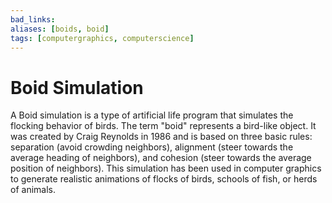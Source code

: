 ```yaml
---
bad_links: 
aliases: [boids, boid]
tags: [computergraphics, computerscience]
---
```

# Boid Simulation

A Boid simulation is a type of artificial life program that simulates the flocking behavior of birds. The term "boid" represents a bird-like object. It was created by Craig Reynolds in 1986 and is based on three basic rules: separation (avoid crowding neighbors), alignment (steer towards the average heading of neighbors), and cohesion (steer towards the average position of neighbors). This simulation has been used in computer graphics to generate realistic animations of flocks of birds, schools of fish, or herds of animals.